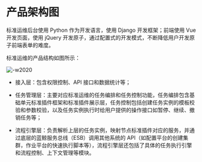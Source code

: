 # 产品架构图

标准运维后台使用 Python 作为开发语言，使用 Django 开发框架；前端使用 Vue 开发页面，使用 jQuery 开发原子，通过配置式的开发模式，不断降低用户开发原子前端表单的难度。

标准运维的产品结构如图所示：

![-w2020](../assets/1.png)

- 接入层：包含权限控制、API 接口和数据统计等；

- 任务管理层：主要对应标准运维的任务编排和任务控制功能，任务编排包含基础单元标准插件框架和标准插件展示层，任务控制包括创建任务实例的模板校验和参数校验，以及任务实例执行时给用户提供的操作接口如暂停、继续、撤销任务等；

- 流程引擎层：负责解析上层的任务实例，映射节点标准插件对应的服务，并通过底层的蓝鲸服务总线（ESB）调用其他系统的 API（如配置平台的创建集群，作业平台的快速执行脚本等），流程引擎层还包括了具体的任务执行引擎和流程控制、上下文管理等模块。
